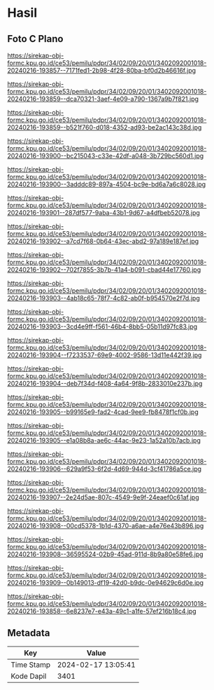 # Hasil

## Foto C Plano

https://sirekap-obj-formc.kpu.go.id/ce53/pemilu/pdpr/34/02/09/20/01/3402092001018-20240216-193857--7171fed1-2b98-4f28-80ba-bf0d2b46616f.jpg

https://sirekap-obj-formc.kpu.go.id/ce53/pemilu/pdpr/34/02/09/20/01/3402092001018-20240216-193859--dca70321-3aef-4e09-a790-1367a9b7f821.jpg

https://sirekap-obj-formc.kpu.go.id/ce53/pemilu/pdpr/34/02/09/20/01/3402092001018-20240216-193859--b521f760-d018-4352-ad93-be2ac143c38d.jpg

https://sirekap-obj-formc.kpu.go.id/ce53/pemilu/pdpr/34/02/09/20/01/3402092001018-20240216-193900--bc215043-c33e-42df-a048-3b729bc560d1.jpg

https://sirekap-obj-formc.kpu.go.id/ce53/pemilu/pdpr/34/02/09/20/01/3402092001018-20240216-193900--3adddc89-897a-4504-bc9e-bd6a7a6c8028.jpg

https://sirekap-obj-formc.kpu.go.id/ce53/pemilu/pdpr/34/02/09/20/01/3402092001018-20240216-193901--287df577-9aba-43b1-9d67-a4dfbeb52078.jpg

https://sirekap-obj-formc.kpu.go.id/ce53/pemilu/pdpr/34/02/09/20/01/3402092001018-20240216-193902--a7cd7f68-0b64-43ec-abd2-97a189e187ef.jpg

https://sirekap-obj-formc.kpu.go.id/ce53/pemilu/pdpr/34/02/09/20/01/3402092001018-20240216-193902--702f7855-3b7b-41a4-b091-cbad44e17760.jpg

https://sirekap-obj-formc.kpu.go.id/ce53/pemilu/pdpr/34/02/09/20/01/3402092001018-20240216-193903--4ab18c65-78f7-4c82-ab0f-b954570e2f7d.jpg

https://sirekap-obj-formc.kpu.go.id/ce53/pemilu/pdpr/34/02/09/20/01/3402092001018-20240216-193903--3cd4e9ff-f561-46b4-8bb5-05b11d97fc83.jpg

https://sirekap-obj-formc.kpu.go.id/ce53/pemilu/pdpr/34/02/09/20/01/3402092001018-20240216-193904--f7233537-69e9-4002-9586-13d11e442f39.jpg

https://sirekap-obj-formc.kpu.go.id/ce53/pemilu/pdpr/34/02/09/20/01/3402092001018-20240216-193904--deb7f34d-f408-4a64-9f8b-2833010e237b.jpg

https://sirekap-obj-formc.kpu.go.id/ce53/pemilu/pdpr/34/02/09/20/01/3402092001018-20240216-193905--b99165e9-fad2-4cad-9ee9-fb8478f1cf0b.jpg

https://sirekap-obj-formc.kpu.go.id/ce53/pemilu/pdpr/34/02/09/20/01/3402092001018-20240216-193905--e1a08b8a-ae6c-44ac-9e23-1a52a10b7acb.jpg

https://sirekap-obj-formc.kpu.go.id/ce53/pemilu/pdpr/34/02/09/20/01/3402092001018-20240216-193906--629a9f53-6f2d-4d69-944d-3cf41786a5ce.jpg

https://sirekap-obj-formc.kpu.go.id/ce53/pemilu/pdpr/34/02/09/20/01/3402092001018-20240216-193907--2e24d5ae-807c-4549-9e9f-24eaef0c61af.jpg

https://sirekap-obj-formc.kpu.go.id/ce53/pemilu/pdpr/34/02/09/20/01/3402092001018-20240216-193908--00cd5378-1b1d-4370-a6ae-a4e76e43b896.jpg

https://sirekap-obj-formc.kpu.go.id/ce53/pemilu/pdpr/34/02/09/20/01/3402092001018-20240216-193908--36595524-02b9-45ad-911d-8b9a80e58fe6.jpg

https://sirekap-obj-formc.kpu.go.id/ce53/pemilu/pdpr/34/02/09/20/01/3402092001018-20240216-193909--0b149013-df19-42d0-b9dc-0e94629c6d0e.jpg

https://sirekap-obj-formc.kpu.go.id/ce53/pemilu/pdpr/34/02/09/20/01/3402092001018-20240216-193858--6e8237e7-e43a-49c1-a1fe-57ef216b18c4.jpg


## Metadata

| Key        | Value               |
| ---------- | ------------------- |
| Time Stamp | 2024-02-17 13:05:41 |
| Kode Dapil | 3401                |



